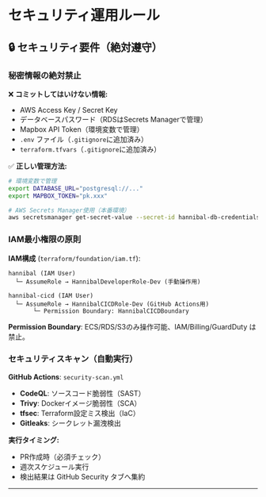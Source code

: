 # セキュリティ運用ルール

## 🔒 セキュリティ要件（絶対遵守）

### 秘密情報の絶対禁止

❌ **コミットしてはいけない情報:**
- AWS Access Key / Secret Key
- データベースパスワード（RDSはSecrets Managerで管理）
- Mapbox API Token（環境変数で管理）
- `.env` ファイル（`.gitignore`に追加済み）
- `terraform.tfvars`（`.gitignore`に追加済み）

✅ **正しい管理方法:**
```bash
# 環境変数で管理
export DATABASE_URL="postgresql://..."
export MAPBOX_TOKEN="pk.xxx"

# AWS Secrets Manager使用（本番環境）
aws secretsmanager get-secret-value --secret-id hannibal-db-credentials
```

### IAM最小権限の原則

**IAM構成** (`terraform/foundation/iam.tf`):
```
hannibal (IAM User)
  └─ AssumeRole → HannibalDeveloperRole-Dev (手動操作用)

hannibal-cicd (IAM User)
  └─ AssumeRole → HannibalCICDRole-Dev (GitHub Actions用)
       └─ Permission Boundary: HannibalCICDBoundary
```

**Permission Boundary**: ECS/RDS/S3のみ操作可能、IAM/Billing/GuardDuty は禁止。

### セキュリティスキャン（自動実行）

**GitHub Actions**: `security-scan.yml`
- **CodeQL**: ソースコード脆弱性（SAST）
- **Trivy**: Dockerイメージ脆弱性（SCA）
- **tfsec**: Terraform設定ミス検出（IaC）
- **Gitleaks**: シークレット漏洩検出

**実行タイミング:**
- PR作成時（必須チェック）
- 週次スケジュール実行
- 検出結果は GitHub Security タブへ集約

---
